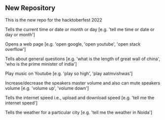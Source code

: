 ## New Repository

This is the new repo for the hacktoberfest 2022

Tells the current time or date or month or day [e.g. 'tell me time or date or day or month']

Opens a web page [e.g. 'open google, 'open youtube', 'open stack overflow']

Tells about general questions [e.g. 'what is the length of great wall of china', 'who is the prime minister of india']

Play music on Youtube [e.g. 'play so high', 'play aatmvishwas']

Increase/decrease the speakers master volume and also can mute speakers volume [e.g. 'volume up', 'volume down']

Tells the internet speed i.e., upload and download speed [e.g. 'tell me the internet speed']

Tells the weather for a particular city [e.g. 'tell me the weather in Noida']
